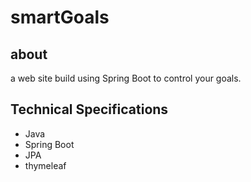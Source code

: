 # smartGoals

## about
a web site build using Spring Boot to control your goals.

## Technical Specifications
+ Java
+ Spring Boot
+ JPA
+ thymeleaf
